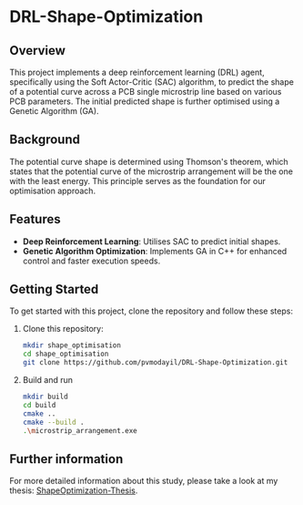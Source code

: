 # DRL-Shape-Optimization

## Overview
This project implements a deep reinforcement learning (DRL) agent, specifically using the Soft Actor-Critic (SAC) algorithm, to predict the shape of a potential curve across a PCB single microstrip line based on various PCB parameters. The initial predicted shape is further optimised using a Genetic Algorithm (GA).

## Background
The potential curve shape is determined using Thomson's theorem, which states that the potential curve of the microstrip arrangement will be the one with the least energy. This principle serves as the foundation for our optimisation approach.

## Features
- **Deep Reinforcement Learning**: Utilises SAC to predict initial shapes.
- **Genetic Algorithm Optimization**: Implements GA in C++ for enhanced control and faster execution speeds.
  
## Getting Started
To get started with this project, clone the repository and follow these steps:

1. Clone this repository:
   ```bash
   mkdir shape_optimisation
   cd shape_optimisation
   git clone https://github.com/pvmodayil/DRL-Shape-Optimization.git
   ```
2. Build and run
    ```bash
    mkdir build
    cd build
    cmake ..
    cmake --build .
    .\microstrip_arrangement.exe
    ```
## Further information
For more detailed information about this study, please take a look at my thesis: [ShapeOptimization-Thesis](https://github.com/pvmodayil/MasterThesis-Shape-Optimisation-Using-DRL).

